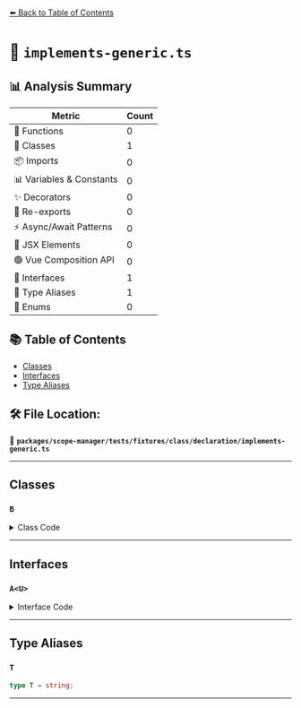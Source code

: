 [⬅️ Back to Table of Contents](../../../../../../index.md)

# 📄 `implements-generic.ts`

## 📊 Analysis Summary

| Metric | Count |
|--------|-------|
| 🔧 Functions | 0 |
| 🧱 Classes | 1 |
| 📦 Imports | 0 |
| 📊 Variables & Constants | 0 |
| ✨ Decorators | 0 |
| 🔄 Re-exports | 0 |
| ⚡ Async/Await Patterns | 0 |
| 💠 JSX Elements | 0 |
| 🟢 Vue Composition API | 0 |
| 📐 Interfaces | 1 |
| 📑 Type Aliases | 1 |
| 🎯 Enums | 0 |

## 📚 Table of Contents

- [Classes](#classes)
- [Interfaces](#interfaces)
- [Type Aliases](#type-aliases)

## 🛠️ File Location:
📂 **`packages/scope-manager/tests/fixtures/class/declaration/implements-generic.ts`**


---

## Classes

### `B`

<details><summary>Class Code</summary>

```ts
class B implements A<T> {}
```
</details>


---

## Interfaces

### `A<U>`

<details><summary>Interface Code</summary>

```ts
interface A<U> {}
```
</details>


---

## Type Aliases

### `T`

```ts
type T = string;
```


---